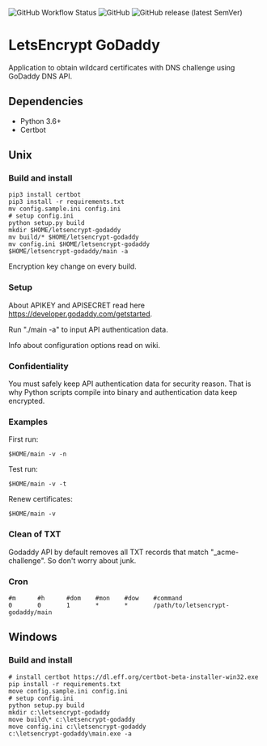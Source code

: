 ![GitHub Workflow Status](https://img.shields.io/github/workflow/status/igroykt/letsencrypt-godaddy/letsencrypt-godaddy%20build)
![GitHub](https://img.shields.io/github/license/igroykt/letsencrypt-godaddy)
![GitHub release (latest SemVer)](https://img.shields.io/github/v/release/igroykt/letsencrypt-godaddy)

# LetsEncrypt GoDaddy
Application to obtain wildcard certificates with DNS challenge using GoDaddy DNS API.

## Dependencies
* Python 3.6+
* Certbot

## Unix
### Build and install 
```
pip3 install certbot
pip3 install -r requirements.txt
mv config.sample.ini config.ini
# setup config.ini
python setup.py build
mkdir $HOME/letsencrypt-godaddy
mv build/* $HOME/letsencrypt-godaddy
mv config.ini $HOME/letsencrypt-godaddy
$HOME/letsencrypt-godaddy/main -a
```
Encryption key change on every build.

### Setup
About APIKEY and APISECRET read here https://developer.godaddy.com/getstarted.

Run "./main -a" to input API authentication data.

Info about configuration options read on wiki.

### Confidentiality
You must safely keep API authentication data for security reason. That is why Python scripts compile into binary and authentication data keep encrypted.

### Examples
First run:
```
$HOME/main -v -n
```
Test run:
```
$HOME/main -v -t
```
Renew certificates:
```
$HOME/main -v
```

### Clean of TXT
Godaddy API by default removes all TXT records that match "_acme-challenge". So don't worry about junk.

### Cron
```
#m      #h      #dom    #mon    #dow    #command
0 	    0 	    1 	    * 	    * 	    /path/to/letsencrypt-godaddy/main
```

## Windows
### Build and install
```
# install certbot https://dl.eff.org/certbot-beta-installer-win32.exe
pip install -r requirements.txt
move config.sample.ini config.ini
# setup config.ini
python setup.py build
mkdir c:\letsencrypt-godaddy
move build\* c:\letsencrypt-godaddy
move config.ini c:\letsencrypt-godaddy
c:\letsencrypt-godaddy\main.exe -a
```